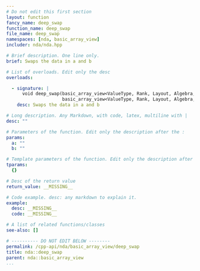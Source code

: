 ```yaml
---
# Do not edit this first section
layout: function
fancy_name: deep_swap
function_name: deep_swap
file_name: deep_swap
namespaces: [nda, basic_array_view]
includer: nda/nda.hpp

# Brief description. One line only.
brief: Swaps the data in a and b

# List of overloads. Edit only the desc
overloads:

  - signature: |
      void deep_swap(basic_array_view<ValueType, Rank, Layout, Algebra, AccessorPolicy, OwningPolicy> a,
                     basic_array_view<ValueType, Rank, Layout, Algebra, AccessorPolicy, OwningPolicy> b) noexcept
    desc: Swaps the data in a and b

# Long description. Any Markdown, with code, latex, multiline with |
desc: ""

# Parameters of the function. Edit only the description after the :
params:
  a: ""
  b: ""

# Template parameters of the function. Edit only the description after the :
tparams:
  {}

# Desc of the return value
return_value: __MISSING__

# Code example. desc: any markdown to explain it.
example:
  desc: __MISSING__
  code: __MISSING__

# A list of related functions/classes
see-also: []

# ---------- DO NOT EDIT BELOW --------
permalink: /cpp-api/nda/basic_array_view/deep_swap
title: nda::deep_swap
parent: nda::basic_array_view
...
```


